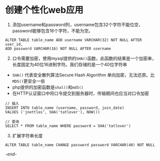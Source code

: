 # 创建个性化web应用

1. 添加username和password列，username包含32个字符不能位空，password能够包含16个字符，不能为空。
```
ALTER TABLE table_name ADD username VARCHAR(32) NOT NULL AFTER user_id,
ADD password VARCHAR(16) NOT NULL AFTER username
```
2. 口令需要加密，使用mysql提供的`SHA()`函数，此函数的结果是一个加密串，长度固定为40位16进制字符。我们存储的是一个40位字符串
  * `SHA()` 代表安全散列算法Secure Hash Algorithm 单向加密，无法还原。比`MD5()`更安全一些
  * php提供的加密函数是`shal()`和`md5()`
  * 在HTTP认证窗口中将口令提交到服务器时，传输期间也应当对口令加密
  ```
  // 插入
  INSERT INTO table_name (username, password, join_date)
  VALUES ('jnettles', SHA('tatlover'), NOW())

  // 查询
  SELECT * FROM table_name WHERE password = SHA('tatlover')
  ```
3. 扩展字符串长度
```
ALTER TABLE table_name CHANGE password password VARCHAR(40) NOT NULL
```

*-end-*
